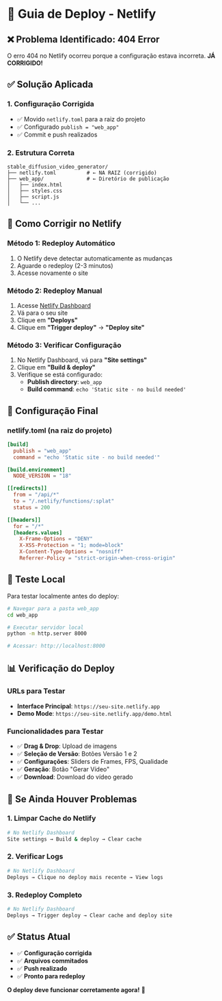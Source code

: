 # 🚀 Guia de Deploy - Netlify

## ❌ **Problema Identificado: 404 Error**

O erro 404 no Netlify ocorreu porque a configuração estava incorreta. **JÁ CORRIGIDO!**

## ✅ **Solução Aplicada**

### **1. Configuração Corrigida**
- ✅ Movido `netlify.toml` para a raiz do projeto
- ✅ Configurado `publish = "web_app"`
- ✅ Commit e push realizados

### **2. Estrutura Correta**
```
stable_diffusion_video_generator/
├── netlify.toml          # ← NA RAIZ (corrigido)
├── web_app/              # ← Diretório de publicação
│   ├── index.html
│   ├── styles.css
│   ├── script.js
│   └── ...
```

## 🔧 **Como Corrigir no Netlify**

### **Método 1: Redeploy Automático**
1. O Netlify deve detectar automaticamente as mudanças
2. Aguarde o redeploy (2-3 minutos)
3. Acesse novamente o site

### **Método 2: Redeploy Manual**
1. Acesse [Netlify Dashboard](https://app.netlify.com)
2. Vá para o seu site
3. Clique em **"Deploys"**
4. Clique em **"Trigger deploy"** → **"Deploy site"**

### **Método 3: Verificar Configuração**
1. No Netlify Dashboard, vá para **"Site settings"**
2. Clique em **"Build & deploy"**
3. Verifique se está configurado:
   - **Publish directory**: `web_app`
   - **Build command**: `echo 'Static site - no build needed'`

## 🎯 **Configuração Final**

### **netlify.toml** (na raiz do projeto)
```toml
[build]
  publish = "web_app"
  command = "echo 'Static site - no build needed'"

[build.environment]
  NODE_VERSION = "18"

[[redirects]]
  from = "/api/*"
  to = "/.netlify/functions/:splat"
  status = 200

[[headers]]
  for = "/*"
  [headers.values]
    X-Frame-Options = "DENY"
    X-XSS-Protection = "1; mode=block"
    X-Content-Type-Options = "nosniff"
    Referrer-Policy = "strict-origin-when-cross-origin"
```

## 🧪 **Teste Local**

Para testar localmente antes do deploy:

```bash
# Navegar para a pasta web_app
cd web_app

# Executar servidor local
python -m http.server 8000

# Acessar: http://localhost:8000
```

## 📊 **Verificação do Deploy**

### **URLs para Testar**
- **Interface Principal**: `https://seu-site.netlify.app`
- **Demo Mode**: `https://seu-site.netlify.app/demo.html`

### **Funcionalidades para Testar**
- ✅ **Drag & Drop**: Upload de imagens
- ✅ **Seleção de Versão**: Botões Versão 1 e 2
- ✅ **Configurações**: Sliders de Frames, FPS, Qualidade
- ✅ **Geração**: Botão "Gerar Vídeo"
- ✅ **Download**: Download do vídeo gerado

## 🚨 **Se Ainda Houver Problemas**

### **1. Limpar Cache do Netlify**
```bash
# No Netlify Dashboard
Site settings → Build & deploy → Clear cache
```

### **2. Verificar Logs**
```bash
# No Netlify Dashboard
Deploys → Clique no deploy mais recente → View logs
```

### **3. Redeploy Completo**
```bash
# No Netlify Dashboard
Deploys → Trigger deploy → Clear cache and deploy site
```

## ✅ **Status Atual**

- ✅ **Configuração corrigida**
- ✅ **Arquivos commitados**
- ✅ **Push realizado**
- ✅ **Pronto para redeploy**

**O deploy deve funcionar corretamente agora!** 🎉
